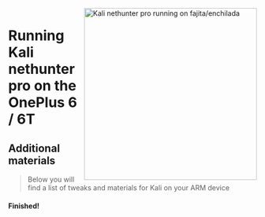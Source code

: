 <img align="right" src="enchilada.png" width="350" alt="Kali nethunter pro running on fajita/enchilada">

# Running Kali nethunter pro on the OnePlus 6 / 6T

## Additional materials
> Below you will find a list of tweaks and materials for Kali on your ARM device



#### Finished!





















